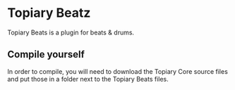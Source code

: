 # Topiary Beatz

Topiary Beats is a plugin for beats & drums.

## Compile yourself

In order to compile, you will need to download the Topiary Core source files and put those in a folder next to the Topiary Beats files.
